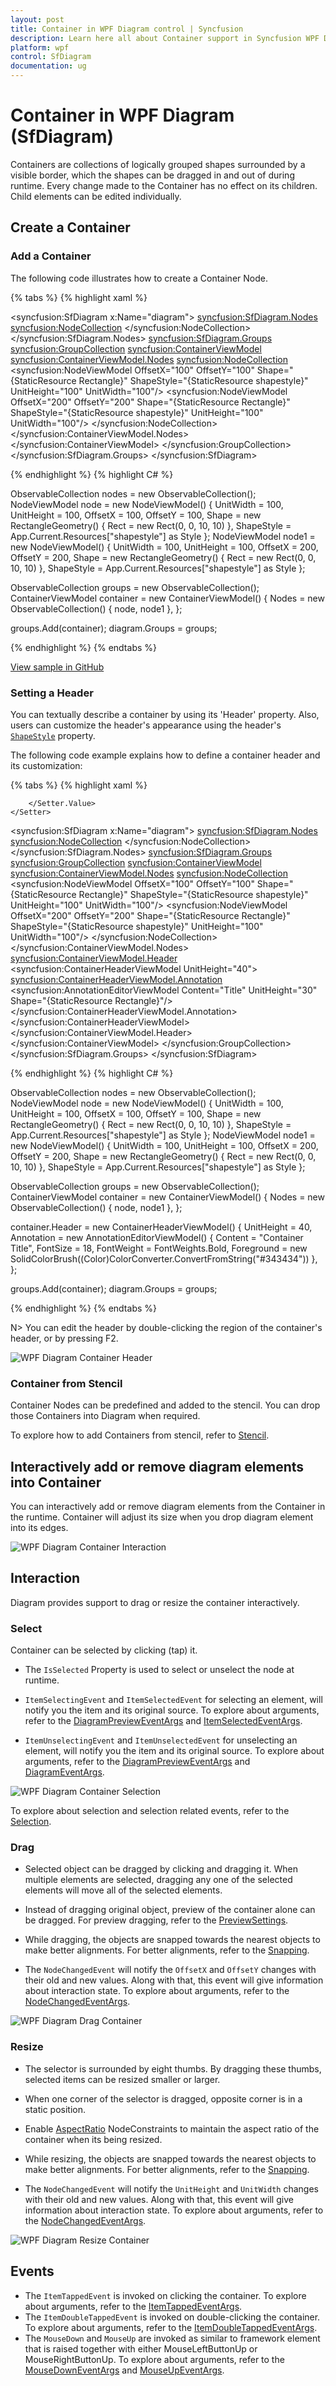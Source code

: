 ```yaml
---
layout: post
title: Container in WPF Diagram control | Syncfusion
description: Learn here all about Container support in Syncfusion WPF Diagram (SfDiagram) control, its elements and more.
platform: wpf
control: SfDiagram
documentation: ug
---
```


# Container in WPF Diagram (SfDiagram)

Containers are collections of logically grouped shapes surrounded by a visible border, which the shapes can be dragged in and out of during runtime. Every change made to the Container has no effect on its children. Child elements can be edited individually.

## Create a Container

### Add a Container

The following code illustrates how to create a Container Node.

{% tabs %}
{% highlight xaml %}

<syncfusion:SfDiagram x:Name="diagram">
    <syncfusion:SfDiagram.Nodes>
        <!--Initialize the NodeCollection-->
        <syncfusion:NodeCollection>
        </syncfusion:NodeCollection>
    </syncfusion:SfDiagram.Nodes>
    <syncfusion:SfDiagram.Groups>
        <syncfusion:GroupCollection>
            <syncfusion:ContainerViewModel>
                <syncfusion:ContainerViewModel.Nodes>
                    <syncfusion:NodeCollection>
                        <syncfusion:NodeViewModel OffsetX="100" OffsetY="100" 
                                                  Shape="{StaticResource Rectangle}" 
                                                  ShapeStyle="{StaticResource shapestyle}" 
                                                  UnitHeight="100" UnitWidth="100"/>
                        <syncfusion:NodeViewModel OffsetX="200" OffsetY="200" 
                                                  Shape="{StaticResource Rectangle}" 
                                                  ShapeStyle="{StaticResource shapestyle}" 
                                                  UnitHeight="100" UnitWidth="100"/>
                    </syncfusion:NodeCollection>
                </syncfusion:ContainerViewModel.Nodes>
            </syncfusion:ContainerViewModel>
        </syncfusion:GroupCollection>
    </syncfusion:SfDiagram.Groups>
</syncfusion:SfDiagram>

{% endhighlight %}
{% highlight C# %}

ObservableCollection<NodeViewModel> nodes = new ObservableCollection<NodeViewModel>();
NodeViewModel node = new NodeViewModel()
{
	UnitWidth = 100,
	UnitHeight = 100,
	OffsetX = 100,
	OffsetY = 100,
	Shape = new RectangleGeometry() { Rect = new Rect(0, 0, 10, 10) },
	ShapeStyle = App.Current.Resources["shapestyle"] as Style
};
NodeViewModel node1 = new NodeViewModel()
{
	UnitWidth = 100,
	UnitHeight = 100,
	OffsetX = 200,
	OffsetY = 200,
	Shape = new RectangleGeometry() { Rect = new Rect(0, 0, 10, 10) },
	ShapeStyle = App.Current.Resources["shapestyle"] as Style
};

ObservableCollection<GroupViewModel> groups = new ObservableCollection<GroupViewModel>();
ContainerViewModel container = new ContainerViewModel()
{
	Nodes = new ObservableCollection<NodeViewModel>()
	{
		node,
		node1
	},
};

groups.Add(container);
diagram.Groups = groups;

{% endhighlight %}
{% endtabs %}

[View sample in GitHub](https://github.com/SyncfusionExamples/WPF-Diagram-Examples/tree/master/Samples/Container)

### Setting a Header

You can textually describe a container by using its 'Header' property. Also, users can customize the header's appearance using the header's [`ShapeStyle`](https://help.syncfusion.com/cr/wpf/Syncfusion.UI.Xaml.Diagram.ContainerHeaderViewModel.html#Syncfusion_UI_Xaml_Diagram_ContainerHeaderViewModel_ShapeStyle) property.

The following code example explains how to define a container header and its customization:

{% tabs %}
{% highlight xaml %}

<Style TargetType="syncfusion:ContainerHeader">
    <Setter Property="ShapeStyle">
        <Setter.Value>
            <Style TargetType="Path">
                <Setter Property="Fill" Value="CornflowerBlue"/>
                <Setter Property="Stretch" Value="Fill"/>
                <Setter Property="Data">
                    <Setter.Value>
                        <RectangleGeometry Rect="10,10,10,10"/>
                    </Setter.Value>
                </Setter>
            </Style>
        </Setter.Value>
    </Setter>
</Style>

<syncfusion:SfDiagram x:Name="diagram">
    <syncfusion:SfDiagram.Nodes>
        <!--Initialize the NodeCollection-->
        <syncfusion:NodeCollection>
        </syncfusion:NodeCollection>
    </syncfusion:SfDiagram.Nodes>
    <syncfusion:SfDiagram.Groups>
        <syncfusion:GroupCollection>
            <syncfusion:ContainerViewModel>
                <syncfusion:ContainerViewModel.Nodes>
                    <syncfusion:NodeCollection>
                        <syncfusion:NodeViewModel OffsetX="100" OffsetY="100" 
                                                  Shape="{StaticResource Rectangle}" 
                                                  ShapeStyle="{StaticResource shapestyle}" 
                                                  UnitHeight="100" UnitWidth="100"/>
                        <syncfusion:NodeViewModel OffsetX="200" OffsetY="200" 
                                                  Shape="{StaticResource Rectangle}" 
                                                  ShapeStyle="{StaticResource shapestyle}" 
                                                  UnitHeight="100" UnitWidth="100"/>
                    </syncfusion:NodeCollection>
                </syncfusion:ContainerViewModel.Nodes>
                <syncfusion:ContainerViewModel.Header>
                    <syncfusion:ContainerHeaderViewModel UnitHeight="40">
                        <syncfusion:ContainerHeaderViewModel.Annotation>
                            <syncfusion:AnnotationEditorViewModel Content="Title" UnitHeight="30" Shape="{StaticResource Rectangle}"/>
                        </syncfusion:ContainerHeaderViewModel.Annotation>
                    </syncfusion:ContainerHeaderViewModel>
                </syncfusion:ContainerViewModel.Header>
            </syncfusion:ContainerViewModel>
        </syncfusion:GroupCollection>
    </syncfusion:SfDiagram.Groups>
</syncfusion:SfDiagram>

{% endhighlight %}
{% highlight C# %}

ObservableCollection<NodeViewModel> nodes = new ObservableCollection<NodeViewModel>();
NodeViewModel node = new NodeViewModel()
{
	UnitWidth = 100,
	UnitHeight = 100,
	OffsetX = 100,
	OffsetY = 100,
	Shape = new RectangleGeometry() { Rect = new Rect(0, 0, 10, 10) },
	ShapeStyle = App.Current.Resources["shapestyle"] as Style
};
NodeViewModel node1 = new NodeViewModel()
{
	UnitWidth = 100,
	UnitHeight = 100,
	OffsetX = 200,
	OffsetY = 200,
	Shape = new RectangleGeometry() { Rect = new Rect(0, 0, 10, 10) },
	ShapeStyle = App.Current.Resources["shapestyle"] as Style
};

ObservableCollection<GroupViewModel> groups = new ObservableCollection<GroupViewModel>();
ContainerViewModel container = new ContainerViewModel()
{
	Nodes = new ObservableCollection<NodeViewModel>()
	{
		node,
		node1
	},
};

container.Header = new ContainerHeaderViewModel()
{
    UnitHeight = 40,
    Annotation = new AnnotationEditorViewModel()
    {
        Content = "Container Title",
        FontSize = 18,
        FontWeight = FontWeights.Bold,
        Foreground = new SolidColorBrush((Color)ColorConverter.ConvertFromString("#343434"))
    },
};

groups.Add(container);
diagram.Groups = groups;

{% endhighlight %}
{% endtabs %}

N> You can edit the header by double-clicking the region of the container's header, or by pressing F2.

![WPF Diagram Container Header](Container_images/ContainerHeader.png)

### Container from Stencil

Container Nodes can be predefined and added to the stencil. You can drop those Containers into Diagram when required.

To explore how to add Containers from stencil, refer to [Stencil](/wpf/diagram/stencil "Stencil").

## Interactively add or remove diagram elements into Container

You can interactively add or remove diagram elements from the Container in the runtime. Container will adjust its size when you drop diagram element into its edges.

![WPF Diagram Container Interaction](Container_images/Container.gif)

## Interaction

Diagram provides support to drag or resize the container interactively. 

### Select

Container can be selected by clicking (tap) it.

* The `IsSelected` Property is used to select or unselect the node at runtime.

* `ItemSelectingEvent` and `ItemSelectedEvent` for selecting an element, will notify you the item and its original source. To explore about arguments, refer to the [DiagramPreviewEventArgs](https://help.syncfusion.com/cr/wpf/Syncfusion.UI.Xaml.Diagram.DiagramPreviewEventArgs.html) and [ItemSelectedEventArgs](https://help.syncfusion.com/cr/wpf/Syncfusion.UI.Xaml.Diagram.ItemSelectedEventArgs.html).

* `ItemUnselectingEvent` and `ItemUnselectedEvent` for unselecting an element, will notify you the item and its original source. To explore about arguments, refer to the [DiagramPreviewEventArgs](https://help.syncfusion.com/cr/wpf/Syncfusion.UI.Xaml.Diagram.DiagramPreviewEventArgs.html) and [DiagramEventArgs](https://help.syncfusion.com/cr/wpf/Syncfusion.UI.Xaml.Diagram.DiagramEventArgs.html).

![WPF Diagram Container Selection](Container_images/Container-Selection.png)

To explore about selection and selection related events, refer to the [Selection](https://help.syncfusion.com/wpf/diagram/interaction/selection).

### Drag  

* Selected object can be dragged by clicking and dragging it. When multiple elements are selected, dragging any one of the selected elements will move all of the selected elements.

* Instead of dragging original object, preview of the container alone can be dragged. For preview dragging, refer to the [PreviewSettings](https://help.syncfusion.com/wpf/diagram/interaction/dragging/previewsettings/preview-settings). 

* While dragging, the objects are snapped towards the nearest objects to make better alignments. For better alignments, refer to the [Snapping](https://help.syncfusion.com/wpf/diagram/snapping "Snapping").

* The `NodeChangedEvent` will notify the `OffsetX` and `OffsetY` changes with their old and new values. Along with that, this event will give information about interaction state. To explore about arguments, refer to the [NodeChangedEventArgs](https://help.syncfusion.com/cr/wpf/Syncfusion.UI.Xaml.Diagram.NodeChangedEventArgs.html).

![WPF Diagram Drag Container](Container_images/Container-Drag.gif)

### Resize

* The selector is surrounded by eight thumbs. By dragging these thumbs, selected items can be resized smaller or larger.
* When one corner of the selector is dragged, opposite corner is in a static position.
* Enable [AspectRatio](https://help.syncfusion.com/cr/wpf/Syncfusion.UI.Xaml.Diagram.NodeConstraints.html) NodeConstraints to maintain the aspect ratio of the container when its being resized. 
* While resizing, the objects are snapped towards the nearest objects to make better alignments. For better alignments, refer to the [Snapping](https://help.syncfusion.com/wpf/diagram/snapping/definesnapping "Snapping").

* The `NodeChangedEvent` will notify the `UnitHeight` and `UnitWidth` changes with their old and new values. Along with that, this event will give information about  interaction state. To explore about arguments, refer to the [NodeChangedEventArgs](https://help.syncfusion.com/cr/wpf/Syncfusion.UI.Xaml.Diagram.NodeChangedEventArgs.html).

![WPF Diagram Resize Container](Container_images/Container-Resize.gif)

## Events

* The `ItemTappedEvent` is invoked on clicking the container. To explore about arguments, refer to the [ItemTappedEventArgs](https://help.syncfusion.com/cr/wpf/Syncfusion.UI.Xaml.Diagram.ItemTappedEventArgs.html).
* The `ItemDoubleTappedEvent` is invoked on double-clicking the container. To explore about arguments, refer to the [ItemDoubleTappedEventArgs](https://help.syncfusion.com/cr/wpf/Syncfusion.UI.Xaml.Diagram.ItemDoubleTappedEventArgs.html).
* The `MouseDown` and `MouseUp` are invoked as similar to framework element that is raised together with either MouseLeftButtonUp or MouseRightButtonUp. To explore about arguments, refer to the [MouseDownEventArgs](https://help.syncfusion.com/cr/wpf/Syncfusion.UI.Xaml.Diagram.MouseDownEventArgs.html) and
[MouseUpEventArgs](https://help.syncfusion.com/cr/wpf/Syncfusion.UI.Xaml.Diagram.MouseUpEventArgs.html).